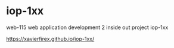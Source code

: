 # iop-1xx
web-115 web application development 2 inside out project iop-1xx


https://xavierfirex.github.io/iop-1xx/
